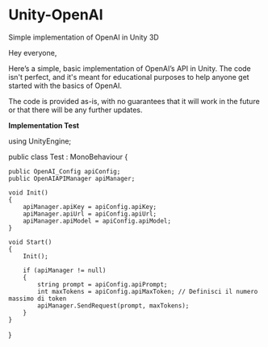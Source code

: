 # Unity-OpenAI
Simple implementation of OpenAI in Unity 3D

Hey everyone,

Here’s a simple, basic implementation of OpenAI’s API in Unity. The code isn't perfect, and it's meant for educational purposes to help anyone get started with the basics of OpenAI.

The code is provided as-is, with no guarantees that it will work in the future or that there will be any further updates.


**Implementation Test**

using UnityEngine;

public class Test : MonoBehaviour
{    
    
    public OpenAI_Config apiConfig;
    public OpenAIAPIManager apiManager;

    void Init()
    {
        apiManager.apiKey = apiConfig.apiKey;
        apiManager.apiUrl = apiConfig.apiUrl;
        apiManager.apiModel = apiConfig.apiModel;
    }

    void Start()
    {
        Init();

        if (apiManager != null)
        {
            string prompt = apiConfig.apiPrompt;
            int maxTokens = apiConfig.apiMaxToken; // Definisci il numero massimo di token
            apiManager.SendRequest(prompt, maxTokens);
        }
    }
}


